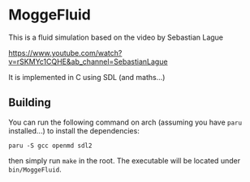 # MoggeFluid

This is a fluid simulation based on the video by Sebastian Lague

https://www.youtube.com/watch?v=rSKMYc1CQHE&ab_channel=SebastianLague

It is implemented in C using SDL (and maths...)

## Building

You can run the following command on arch (assuming you have ```paru``` installed...) to install the dependencies:

```
paru -S gcc openmd sdl2
```

then simply run ```make``` in the root. The executable will be located under ```bin/MoggeFluid```.
